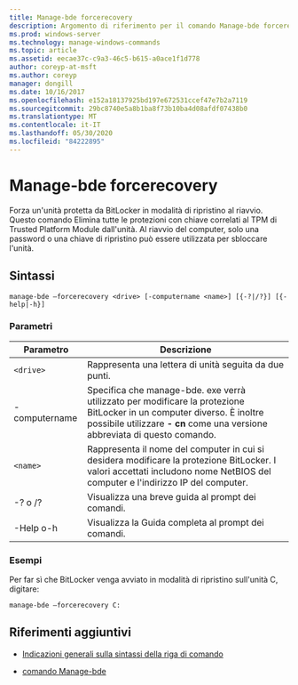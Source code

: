 ```yaml
---
title: Manage-bde forcerecovery
description: Argomento di riferimento per il comando Manage-bde forcerecovery, che forza un'unità protetta da BitLocker in modalità di ripristino al riavvio.
ms.prod: windows-server
ms.technology: manage-windows-commands
ms.topic: article
ms.assetid: eecae37c-c9a3-46c5-b615-a0ace1f1d778
author: coreyp-at-msft
ms.author: coreyp
manager: dongill
ms.date: 10/16/2017
ms.openlocfilehash: e152a18137925bd197e672531ccef47e7b2a7119
ms.sourcegitcommit: 29bc8740e5a8b1ba8f73b10ba4d08afdf07438b0
ms.translationtype: MT
ms.contentlocale: it-IT
ms.lasthandoff: 05/30/2020
ms.locfileid: "84222895"
---
```

# <a name="manage-bde-forcerecovery"></a>Manage-bde forcerecovery

Forza un'unità protetta da BitLocker in modalità di ripristino al riavvio. Questo comando Elimina tutte le protezioni con chiave correlati al TPM di Trusted Platform Module dall'unità. Al riavvio del computer, solo una password o una chiave di ripristino può essere utilizzata per sbloccare l'unità.

## <a name="syntax"></a>Sintassi

```
manage-bde –forcerecovery <drive> [-computername <name>] [{-?|/?}] [{-help|-h}]
```

### <a name="parameters"></a>Parametri

| Parametro | Descrizione |
| --------- | ----------- |
| `<drive>` | Rappresenta una lettera di unità seguita da due punti. |
| -computername | Specifica che manage-bde. exe verrà utilizzato per modificare la protezione BitLocker in un computer diverso. È inoltre possibile utilizzare **- cn** come una versione abbreviata di questo comando. |
| `<name>` | Rappresenta il nome del computer in cui si desidera modificare la protezione BitLocker. I valori accettati includono nome NetBIOS del computer e l'indirizzo IP del computer. |
| -? o /? | Visualizza una breve guida al prompt dei comandi. |
| -Help o-h | Visualizza la Guida completa al prompt dei comandi. |

### <a name="examples"></a>Esempi

Per far sì che BitLocker venga avviato in modalità di ripristino sull'unità C, digitare:

```
manage-bde –forcerecovery C:
```

## <a name="additional-references"></a>Riferimenti aggiuntivi

- [Indicazioni generali sulla sintassi della riga di comando](command-line-syntax-key.md)

- [comando Manage-bde](manage-bde.md)
